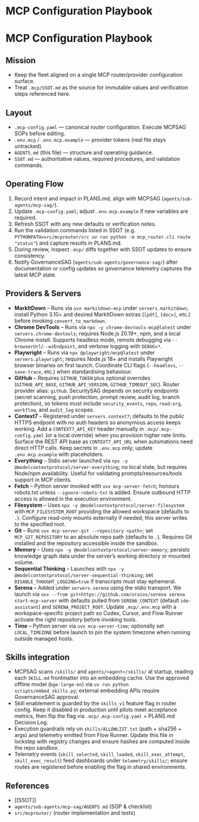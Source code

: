 # MCP Configuration Playbook

# MCP Configuration Playbook

## Mission
- Keep the fleet aligned on a single MCP router/provider configuration surface.
- Treat `.mcp/SSOT.md` as the source for immutable values and verification steps referenced here.

## Layout
- `.mcp-config.yaml` — canonical router configuration. Execute MCPSAG SOPs before editing.
- `.env.mcp` / `.env.mcp.example` — provider tokens (real file stays untracked).
- `AGENTS.md` (this file) — structure and operating guidance.
- `SSOT.md` — authoritative values, required procedures, and validation commands.

## Operating Flow
1. Record intent and impact in PLANS.md, align with MCPSAG (`agents/sub-agents/mcp-sag/`).
2. Update `.mcp-config.yaml`; adjust `.env.mcp.example` if new variables are required.
3. Refresh SSOT with any new defaults or verification notes.
4. Run the validation commands listed in SSOT (e.g. `PYTHONPATH=src/mcprouter/src uv run python -m mcp_router.cli route "status"`) and capture results in PLANS.md.
5. During review, inspect `.mcp/` diffs together with SSOT updates to ensure consistency.
6. Notify GovernanceSAG (`agents/sub-agents/governance-sag/`) after documentation or config updates so governance telemetry captures the latest MCP state.

## Providers & Servers
- **MarkItDown** – Runs via `uvx markitdown-mcp` under `servers.markitdown`; install Python 3.10+ and desired MarkItDown extras (`[pdf]`, `[docx]`, etc.) before invoking `convert_to_markdown`.
- **Chrome DevTools** – Runs via `npx -y chrome-devtools-mcp@latest` under `servers.chrome-devtools`; requires Node.js 20.19+, npm, and a local Chrome install. Supports headless mode, remote debugging via `--browserUrl`/`--wsEndpoint`, and verbose logging with `DEBUG=*`.
- **Playwright** – Runs via `npx @playwright/mcp@latest` under `servers.playwright`; requires Node.js 18+ and installs Playwright browser binaries on first launch. Coordinate CLI flags (`--headless`, `--save-trace`, etc.) when standardising behaviour.
- **GitHub** – Requires `GITHUB_TOKEN` plus optional overrides (`GITHUB_API_BASE`, `GITHUB_API_VERSION`, `GITHUB_TIMEOUT_SEC`). Router provider alias: `github`. SecuritySAG depends on security endpoints (secret scanning, push protection, prompt review, audit log, branch protection), so tokens must include `security_events`, `repo`, `read:org`, `workflow`, and `audit_log` scopes.
- **Context7** – Registered under `servers.context7`; defaults to the public HTTPS endpoint with no auth headers so anonymous access keeps working. Add a `CONTEXT7_API_KEY` header manually in `.mcp/.mcp-config.yaml` (or a local override) when you provision higher rate limits. Surface the REST API base as `CONTEXT7_API_URL` when automations need direct HTTP calls. Keep secrets in `.env.mcp` only; update `.env.mcp.example` with placeholders.
- **Everything** – Stdio server launched via `npx -y @modelcontextprotocol/server-everything`; no local state, but requires Node/npm availability. Useful for validating prompts/resources/tools support in MCP clients.
- **Fetch** – Python server invoked with `uvx mcp-server-fetch`; honours robots.txt unless `--ignore-robots-txt` is added. Ensure outbound HTTP access is allowed in the execution environment.
- **Filesystem** – Uses `npx -y @modelcontextprotocol/server-filesystem` with `MCP_FILESYSTEM_ROOT` providing the allowed workspace (defaults to `.`). Configure read-only mounts externally if needed; this server writes to the specified root.
- **Git** – Runs `uvx mcp-server-git --repository <path>`; set `MCP_GIT_REPOSITORY` to an absolute repo path (defaults to `.`). Requires Git installed and the repository accessible inside the sandbox.
- **Memory** – Uses `npx -y @modelcontextprotocol/server-memory`; persists knowledge graph data under the server’s working directory or mounted volume.
- **Sequential Thinking** – Launches with `npx -y @modelcontextprotocol/server-sequential-thinking`; set `DISABLE_THOUGHT_LOGGING=true` if transcripts must stay ephemeral.
- **Serena** – Added under `servers.serena` using the stdio transport. We launch via `uvx --from git+https://github.com/oraios/serena serena start-mcp-server` with defaults pulled from `SERENA_CONTEXT` (default `ide-assistant`) and `SERENA_PROJECT_ROOT`. Update `.mcp/.env.mcp` with a workspace-specific project path so Codex, Cursor, and Flow Runner activate the right repository before invoking tools.
- **Time** – Python server via `uvx mcp-server-time`; optionally set `LOCAL_TIMEZONE` before launch to pin the system timezone when running outside managed hosts.

## Skills integration
- MCPSAG scans `/skills/` and `agents/<agent>/skills/` at startup, reading each `SKILL.md` frontmatter into an embedding cache. Use the approved offline model (`bge-large-en`) via `uv run python scripts/embed_skills.py`; external embedding APIs require GovernanceSAG approval.
- Skill enablement is guarded by the `skills_v1` feature flag in router config. Keep it disabled in production until pilots meet acceptance metrics, then flip the flag via `.mcp/.mcp-config.yaml` + PLANS.md Decision Log.
- Execution guardrails rely on `skills/ALLOWLIST.txt` (path + sha256 + args) and telemetry emitted from Flow Runner. Update this file in lockstep with registry changes and ensure hashes are computed inside the repo sandbox.
- Telemetry events (`skill_selected`, `skill_loaded`, `skill_exec_attempt`, `skill_exec_result`) feed dashboards under `telemetry/skills/`; ensure routes are registered before enabling the flag in shared environments.

## References
- [[SSOT]]
- `agents/sub-agents/mcp-sag/AGENTS.md` (SOP & checklist)
- `src/mcprouter/` (router implementation and tests)
